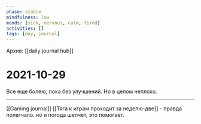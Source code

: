 ```yaml
---
phase: stable
mindfulness: low
moods: [sick, nervous, calm, tired]
activities: []
tags: [day, journal]
---
```

Архив: [[daily journal hub]]
# 2021-10-29

Все еще болею, пока без улучшений. Но в целом неплохо.
***
[[Gaming journal]]
[[Тяга к играм проходит за неделю-две]] - правда полегчало. но и погода шепчет, это помогает.